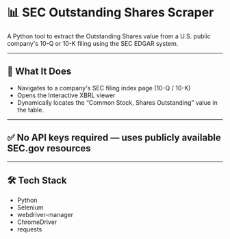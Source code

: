 # 📊 SEC Outstanding Shares Scraper

A Python tool to extract the Outstanding Shares value from a U.S. public company's 10-Q or 10-K filing using the SEC EDGAR system.

---

## 🚀 What It Does

- Navigates to a company's SEC filing index page (10-Q / 10-K)
- Opens the Interactive XBRL viewer
- Dynamically locates the “Common Stock, Shares Outstanding” value in the table.

---

## ✅ No API keys required — uses publicly available SEC.gov resources

---

## 🛠️ Tech Stack

- Python
- Selenium
- webdriver-manager
- ChromeDriver
- requests
